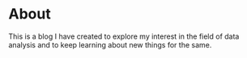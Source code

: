 # About

This is a blog I have created to explore my interest in the field of data analysis and to keep learning about new things for the same.